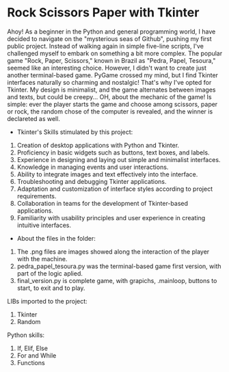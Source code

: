 # Rock Scissors Paper with Tkinter

Ahoy! As a beginner in the Python and general programming world, I have decided to navigate on the "mysterious seas of Github", pushing my first public project. Instead of walking again in simple five-line scripts, I've challenged myself to embark on something a bit more complex. The popular game "Rock, Paper, Scissors," known in Brazil as "Pedra, Papel, Tesoura," seemed like an interesting choice. However, I didn't want to create just another terminal-based game. PyGame crossed my mind, but I find Tkinter interfaces naturally so charming and nostalgic! That's why I've opted for Tkinter. My design is minimalist, and the game alternates between images and texts, but could be creepy... OH, about the mechanic of the game! Is simple: ever the player starts the game and choose among scissors, paper or rock, the random chose of the computer is revealed, and the winner is declareted as well.  

- Tkinter's Skills stimulated by this project:

1. Creation of desktop applications with Python and Tkinter.
2. Proficiency in basic widgets such as buttons, text boxes, and labels.
3. Experience in designing and laying out simple and minimalist interfaces.
4. Knowledge in managing events and user interactions.
5. Ability to integrate images and text effectively into the interface.
6. Troubleshooting and debugging Tkinter applications.
7. Adaptation and customization of interface styles according to project requirements.
8. Collaboration in teams for the development of Tkinter-based applications.
9. Familiarity with usability principles and user experience in creating intuitive interfaces.

- About the files in the folder:
1. The .png files are images showed along the interaction of the player with the machine.
2. pedra_papel_tesoura.py was the terminal-based game first version, with part of the logic aplied. 
3. final_version.py is complete game, with grapichs, .mainloop, buttons to start, to exit and to play.

LIBs imported to the project:
1. Tkinter
2. Random

Python skills:
1. If, Elif, Else
2. For and While
3. Functions 



